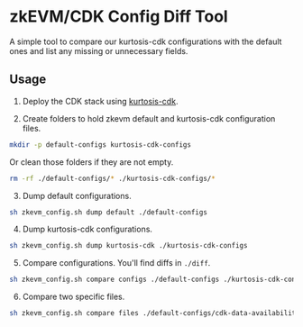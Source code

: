 # zkEVM/CDK Config Diff Tool

A simple tool to compare our kurtosis-cdk configurations with the default ones and list any missing or unnecessary fields.

## Usage

1. Deploy the CDK stack using [kurtosis-cdk](https://github.com/0xPolygon/kurtosis-cdk).

2. Create folders to hold zkevm default and kurtosis-cdk configuration files.

```bash
mkdir -p default-configs kurtosis-cdk-configs
```

Or clean those folders if they are not empty.

```bash
rm -rf ./default-configs/* ./kurtosis-cdk-configs/*
```

3. Dump default configurations.

```bash
sh zkevm_config.sh dump default ./default-configs
```

4. Dump kurtosis-cdk configurations.

```bash
sh zkevm_config.sh dump kurtosis-cdk ./kurtosis-cdk-configs
```

5. Compare configurations. You'll find diffs in `./diff`.

```bash
sh zkevm_config.sh compare configs ./default-configs ./kurtosis-cdk-configs
```

6. Compare two specific files.

```bash
sh zkevm_config.sh compare files ./default-configs/cdk-data-availability-config.toml ./kurtosis-cdk-configs/cdk-data-availability-config.toml
```
